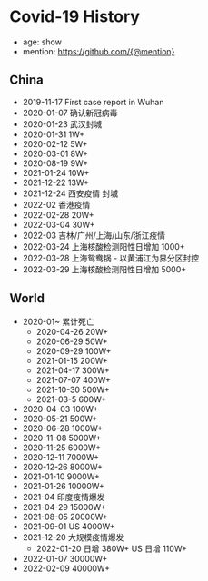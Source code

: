 # Covid-19 History

- age: show
- mention: https://github.com/{@mention}

## China

- 2019-11-17 First case report in Wuhan
- 2020-01-07 确认新冠病毒
- 2020-01-23 武汉封城
- 2020-01-31 1W+
- 2020-02-12 5W+
- 2020-03-01 8W+
- 2020-08-19 9W+
- 2021-01-24 10W+
- 2021-12-22 13W+
- 2021-12-24 西安疫情 封城
- 2022-02 香港疫情
- 2022-02-28 20W+
- 2022-03-04 30W+
- 2022-03 吉林/广州/上海/山东/浙江疫情
- 2022-03-24 上海核酸检测阳性日增加 1000+
- 2022-03-28 上海鸳鸯锅 - 以黄浦江为界分区封控
- 2022-03-29 上海核酸检测阳性日增加 5000+

## World


- 2020-01~ 累计死亡
  - 2020-04-26 20W+
  - 2020-06-29 50W+
  - 2020-09-29 100W+
  - 2021-01-15 200W+
  - 2021-04-17 300W+
  - 2021-07-07 400W+
  - 2021-10-30 500W+
  - 2021-03-5 600W+
- 2020-04-03 100W+
- 2020-05-21 500W+
- 2020-06-28 1000W+
- 2020-11-08 5000W+
- 2020-11-25 6000W+
- 2020-12-11 7000W+
- 2020-12-26 8000W+
- 2021-01-10 9000W+
- 2021-01-26 10000W+
- 2021-04 印度疫情爆发
- 2021-04-29 15000W+
- 2021-08-05 20000W+
- 2021-09-01 US 4000W+
- 2021-12-20 大规模疫情爆发
  - 2022-01-20 日增 380W+ US 日增 110W+
- 2022-01-07 30000W+
- 2022-02-09 40000W+

